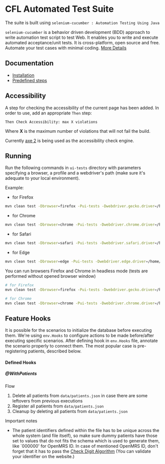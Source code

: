 CFL Automated Test Suite
==================================

The suite is built using `selenium-cucumber : Automation Testing Using Java`

`selenium-cucumber` is a behavior driven development (BDD) approach to write automation test script to test Web.
It enables you to write and execute automated acceptance/unit tests.
It is cross-platform, open source and free.
Automate your test cases with minimal coding.
[More Details](http://seleniumcucumber.info/)

Documentation
-------------
* [Installation](https://github.com/selenium-cucumber/selenium-cucumber-java/blob/master/doc/installation.md)
* [Predefined steps](https://github.com/selenium-cucumber/selenium-cucumber-java/blob/master/doc/canned_steps.md)

Accessibility
-------------

A step for checking the accessibility of the current page has been added. In order to use, add an appropriate 
`Then` step:

```code 
Then Check Accessibility: max X violations
```

Where **X** is the maximum number of violations that will not fail the build.

Currently [axe 2](https://axe-core.org/) is being used as the accessibility check engine.

Running
-------

Run the following commands in `ui-tests` directory with parameters specifying a browser, a profile and a webdriver's path (make sure it's adequate to your local environment).

Example:

* for Firefox
```bash
mvn clean test -Dbrowser=firefox -Pui-tests -Dwebdriver.gecko.driver=/home/user/geckodriver
```
* for Chrome
```bash
mvn clean test -Dbrowser=chrome -Pui-tests -Dwebdriver.chrome.driver=/home/user/chromedriver
```
* for Safari
```bash
mvn clean test -Dbrowser=safari -Pui-tests -Dwebdriver.safari.driver=/home/user/safaridriver
```
* for Edge
```bash
mvn clean test -Dbrowser=edge -Pui-tests -Dwebdriver.edge.driver=/home/user/MicrosoftWebDriver.exe
```

You can run browsers Firefox and Chrome in headless mode (tests are performed without opened browser window)
```bash
# for Firefox
mvn clean test -Dbrowser=firefox -Pui-tests -Dwebdriver.gecko.driver=/home/user/geckodriver -Dheadless=true

# for Chrome
mvn clean test -Dbrowser=chrome -Pui-tests -Dwebdriver.chrome.driver=/home/user/chromedriver -Dheadless=true
```

Feature Hooks
-------
It is possible for the scenarios to initialize the database before executing them. We're using `env.Hooks` to configure
actions to be made before/after executing specific scenarios. After defining hook in `env.Hooks` file, annotate the 
scenario properly to connect them. The most popular case is pre-registering patients, described below.

#### Defined Hooks
##### @WithPatients
Flow
1. Delete all patients from `data/patients.json` in case there are some leftovers from previous executions
2. Register all patients from `data/patients.json`
3. Cleanup by deleting all patients from `data/patients.json` 

Important notes
* The patient identifiers defined within the file has to be unique across the whole system (and file itself),
 so make sure dummy patients have those set to values that do not fits the schema which is used to generate them,
 like `000000' for OpenMRS ID. In case of mentioned OpenMRS ID, don't forget that it has to pass the
 [Check Digit Algorithm](https://wiki.openmrs.org/display/docs/Check+Digit+Algorithm)
 (You can validate your identifier on the website.)
